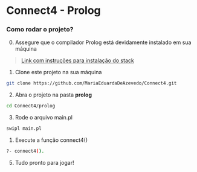 # Connect4 - Prolog

### Como rodar o projeto?

0. Assegure que o compilador Prolog está devidamente instalado em sua máquina
> [Link com instruções para instalação do stack](https://www.swi-prolog.org/download/stable)

1. Clone este projeto na sua máquina
``` bash
git clone https://github.com/MariaEduardaDeAzevedo/Connect4.git
```
2. Abra o projeto na pasta **prolog**
```bash
cd Connect4/prolog
```
3.  Rode o arquivo main.pl 
```bash
swipl main.pl
```
1.  Execute a função connect4()
```bash
?- connect4().
```
5. Tudo pronto para jogar!
